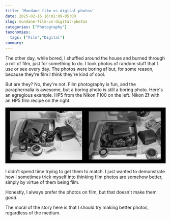 ```yaml
---
title: 'Mundane film vs digital photos'
date: 2025-02-16 16:01:09-05:00
slug: mundane-film-vs-digital-photos
categories: ["Photography"]
taxonomies:
  tags: ["Film","Digital"]
summary: 
---
```


The other day, while bored, I shuffled around the house and burned through a roll of film, just for something to do. I took photos of random stuff that I use or see every day. The photos were boring af but, for some reason, because they're film I think they're kind of cool.

But are they? No, they're not. Film photography is fun, and the paraphernalia is awesome, but a boring photo is still a boring photo. Here's an egregious example. HP5 from the Nikon F100 on the left. Nikon Zf with an HP5 film recipe on the right.

![The film one is cool. The digital one is boring. Right?](side-by-side-cover.jpg "The film one is cool. The digital one is boring. Right?")

I didn't spend time trying to get them to match. I just wanted to demonstrate how I sometimes trick myself into thinking film photos are somehow better, simply by virtue of them being film.

Honestly, I always prefer the photos on film, but that doesn't make them _good_.

The moral of the story here is that I should try making better photos, regardless of the medium.


